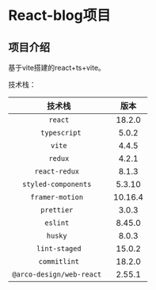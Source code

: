 # React-blog项目

## 项目介绍

基于vite搭建的react+ts+vite。

技术栈：

<!-- 表格 -->

|          技术栈           |  版本   |
| :-----------------------: | :-----: |
|          `react`          | 18.2.0  |
|       ` typescript`       |  5.0.2  |
|          `vite`           |  4.4.5  |
|          `redux`          |  4.2.1  |
|      `react-redux `       |  8.1.3  |
|   `styled-components `    | 5.3.10  |
|     `framer-motion `      | 10.16.4 |
|        `prettier `        |  3.0.3  |
|         `eslint `         | 8.45.0  |
|         `husky `          |  8.0.3  |
|       `lint-staged`       | 15.0.2  |
|       `commitlint`        | 18.2.0  |
| `@arco-design/web-react ` | 2.55.1  |
